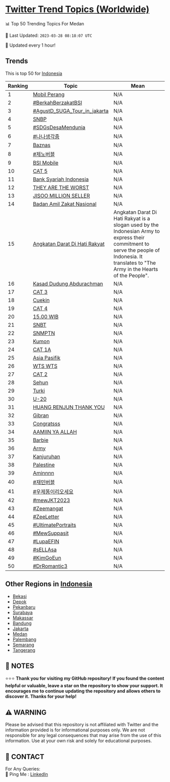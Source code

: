 [Twitter Trend Topics (Worldwide)](https://github.com/ErcinDedeoglu/Twitter-Trend-Topics)
==========


📊 Top 50 Trending Topics For Medan

📆 Last Updated: `2023-03-28 08:18:07 UTC`

🔧 Updated every 1 hour!


## Trends

This is top 50 for [Indonesia](</Indonesia>)

| Ranking | Topic | Mean |
| ------- | ------------ | ------------ |
| 1 | [Mobil Perang](http://twitter.com/search?q=Mobil+Perang) | N/A |
| 2 | [#BerkahBerzakatBSI](http://twitter.com/search?q=%23BerkahBerzakatBSI) | N/A |
| 3 | [#AgustD_SUGA_Tour_in_jakarta](http://twitter.com/search?q=%23AgustD_SUGA_Tour_in_jakarta) | N/A |
| 4 | [SNBP](http://twitter.com/search?q=SNBP) | N/A |
| 5 | [#SDGsDesaMendunia](http://twitter.com/search?q=%23SDGsDesaMendunia) | N/A |
| 6 | [#나나생각중](http://twitter.com/search?q=%23%eb%82%98%eb%82%98%ec%83%9d%ea%b0%81%ec%a4%91) | N/A |
| 7 | [Baznas](http://twitter.com/search?q=Baznas) | N/A |
| 8 | [#제노버블](http://twitter.com/search?q=%23%ec%a0%9c%eb%85%b8%eb%b2%84%eb%b8%94) | N/A |
| 9 | [BSI Mobile](http://twitter.com/search?q=BSI+Mobile) | N/A |
| 10 | [CAT 5](http://twitter.com/search?q=CAT+5) | N/A |
| 11 | [Bank Syariah Indonesia](http://twitter.com/search?q=Bank+Syariah+Indonesia) | N/A |
| 12 | [THEY ARE THE WORST](http://twitter.com/search?q=THEY+ARE+THE+WORST) | N/A |
| 13 | [JISOO MILLION SELLER](http://twitter.com/search?q=JISOO+MILLION+SELLER) | N/A |
| 14 | [Badan Amil Zakat Nasional](http://twitter.com/search?q=Badan+Amil+Zakat+Nasional) | N/A |
| 15 | [Angkatan Darat Di Hati Rakyat](http://twitter.com/search?q=Angkatan+Darat+Di+Hati+Rakyat) | Angkatan Darat Di Hati Rakyat is a slogan used by the Indonesian Army to express their commitment to serve the people of Indonesia. It translates to "The Army in the Hearts of the People". |
| 16 | [Kasad Dudung Abdurachman](http://twitter.com/search?q=Kasad+Dudung+Abdurachman) | N/A |
| 17 | [CAT 3](http://twitter.com/search?q=CAT+3) | N/A |
| 18 | [Cuekin](http://twitter.com/search?q=Cuekin) | N/A |
| 19 | [CAT 4](http://twitter.com/search?q=CAT+4) | N/A |
| 20 | [15.00 WIB](http://twitter.com/search?q=15.00+WIB) | N/A |
| 21 | [SNBT](http://twitter.com/search?q=SNBT) | N/A |
| 22 | [SNMPTN](http://twitter.com/search?q=SNMPTN) | N/A |
| 23 | [Kumon](http://twitter.com/search?q=Kumon) | N/A |
| 24 | [CAT 1A](http://twitter.com/search?q=CAT+1A) | N/A |
| 25 | [Asia Pasifik](http://twitter.com/search?q=Asia+Pasifik) | N/A |
| 26 | [WTS WTS](http://twitter.com/search?q=WTS+WTS) | N/A |
| 27 | [CAT 2](http://twitter.com/search?q=CAT+2) | N/A |
| 28 | [Sehun](http://twitter.com/search?q=Sehun) | N/A |
| 29 | [Turki](http://twitter.com/search?q=Turki) | N/A |
| 30 | [U-20](http://twitter.com/search?q=U-20) | N/A |
| 31 | [HUANG RENJUN THANK YOU](http://twitter.com/search?q=HUANG+RENJUN+THANK+YOU) | N/A |
| 32 | [Gibran](http://twitter.com/search?q=Gibran) | N/A |
| 33 | [Congratsss](http://twitter.com/search?q=Congratsss) | N/A |
| 34 | [AAMIIN YA ALLAH](http://twitter.com/search?q=AAMIIN+YA+ALLAH) | N/A |
| 35 | [Barbie](http://twitter.com/search?q=Barbie) | N/A |
| 36 | [Army](http://twitter.com/search?q=Army) | N/A |
| 37 | [Kanjuruhan](http://twitter.com/search?q=Kanjuruhan) | N/A |
| 38 | [Palestine](http://twitter.com/search?q=Palestine) | N/A |
| 39 | [Aminnnn](http://twitter.com/search?q=Aminnnn) | N/A |
| 40 | [#재민버블](http://twitter.com/search?q=%23%ec%9e%ac%eb%af%bc%eb%b2%84%eb%b8%94) | N/A |
| 41 | [#우제똥이리오세요](http://twitter.com/search?q=%23%ec%9a%b0%ec%a0%9c%eb%98%a5%ec%9d%b4%eb%a6%ac%ec%98%a4%ec%84%b8%ec%9a%94) | N/A |
| 42 | [#mewJKT2023](http://twitter.com/search?q=%23mewJKT2023) | N/A |
| 43 | [#Zeemangat](http://twitter.com/search?q=%23Zeemangat) | N/A |
| 44 | [#ZeeLetter](http://twitter.com/search?q=%23ZeeLetter) | N/A |
| 45 | [#UltimatePortraits](http://twitter.com/search?q=%23UltimatePortraits) | N/A |
| 46 | [#MewSuppasit](http://twitter.com/search?q=%23MewSuppasit) | N/A |
| 47 | [#LupaEFIN](http://twitter.com/search?q=%23LupaEFIN) | N/A |
| 48 | [#sELLAsa](http://twitter.com/search?q=%23sELLAsa) | N/A |
| 49 | [#KimGoEun](http://twitter.com/search?q=%23KimGoEun) | N/A |
| 50 | [#DrRomantic3](http://twitter.com/search?q=%23DrRomantic3) | N/A |



## Other Regions in [Indonesia](</Indonesia>)

* [Bekasi](</Indonesia/Bekasi.md>)
* [Depok](</Indonesia/Depok.md>)
* [Pekanbaru](</Indonesia/Pekanbaru.md>)
* [Surabaya](</Indonesia/Surabaya.md>)
* [Makassar](</Indonesia/Makassar.md>)
* [Bandung](</Indonesia/Bandung.md>)
* [Jakarta](</Indonesia/Jakarta.md>)
* [Medan](</Indonesia/Medan.md>)
* [Palembang](</Indonesia/Palembang.md>)
* [Semarang](</Indonesia/Semarang.md>)
* [Tangerang](</Indonesia/Tangerang.md>)



## 📝 NOTES

⭐⭐⭐ **Thank you for visiting my GitHub repository! If you found the content helpful or valuable, leave a star on the repository to show your support. It encourages me to continue updating the repository and allows others to discover it. Thanks for your help!**


## ⚠️ WARNING

Please be advised that this repository is not affiliated with Twitter and the information provided is for informational purposes only. We are not responsible for any legal consequences that may arise from the use of this information. Use at your own risk and solely for educational purposes.


## 📨 CONTACT

 For Any Queries:  
            🏓 Ping Me : [LinkedIn](https://www.linkedin.com/in/ercindedeoglu/)
